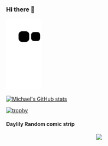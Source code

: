 ### Hi there 👋

<img src="https://raw.githubusercontent.com/msoftware/msoftware/output/github-contribution-grid-snake.svg" />

[![Michael's GitHub stats](https://github-readme-stats.vercel.app/api?username=msoftware)](https://github.com/msoftware/github-readme-stats)


[![trophy](https://github-profile-trophy.vercel.app/?username=msoftware)](https://github.com/ryo-ma/github-profile-trophy)


#### Daylily Random comic strip
<!--START_SECTION:comicstrip-->
<p align="center">
 <a href="https://xkcd.com/">
 <img src="https://imgs.xkcd.com/comics/board_game_party_schedule.png" />
</a>
</p>
<!--END_SECTION:comicstrip-->

<!--
**msoftware/msoftware** is a ✨ _special_ ✨ repository because its `README.md` (this file) appears on your GitHub profile.

Here are some ideas to get you started:

- 🔭 I’m currently working on ...
- 🌱 I’m currently learning ...
- 👯 I’m looking to collaborate on ...
- 🤔 I’m looking for help with ...
- 💬 Ask me about ...
- 📫 How to reach me: ...
- 😄 Pronouns: ...
- ⚡ Fun fact: ...
-->
